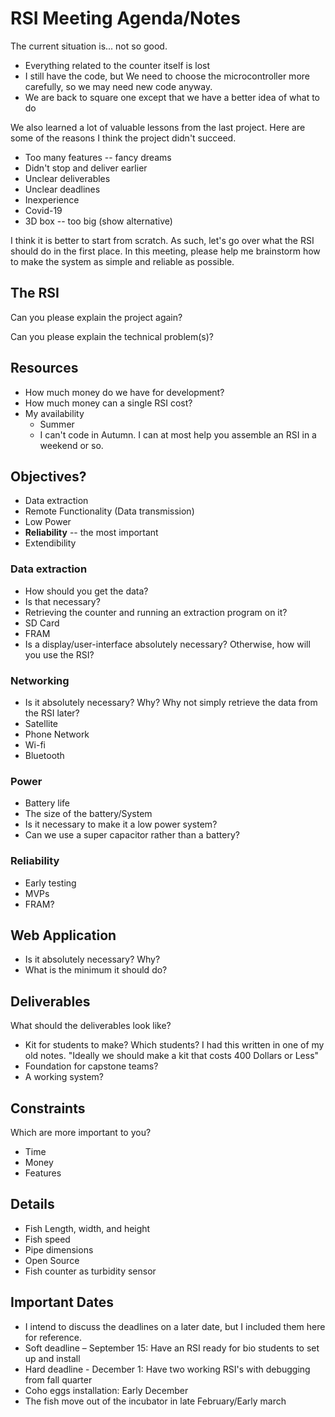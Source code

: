 # RSI Meeting Agenda/Notes

The current situation is... not so good.
- Everything related to the counter itself is lost
- I still have the code, but We need to choose the microcontroller more carefully, so we may need new code anyway.
- We are back to square one except that we have a better idea of what to do

We also learned a lot of valuable lessons from the last project. Here are some of the reasons I think the project didn't succeed.
- Too many features -- fancy dreams
- Didn't stop and deliver earlier
- Unclear deliverables
- Unclear deadlines
- Inexperience
- Covid-19
- 3D box -- too big (show alternative)

I think it is better to start from scratch. As such, let's go over what the RSI should do in the first place. In this meeting, please help me brainstorm how to make the system as simple and reliable as possible.

## The RSI

Can you please explain the project again?

Can you please explain the technical problem(s)?

## Resources
- How much money do we have for development?
- How much money can a single RSI cost?
- My availability
  - Summer
  - I can't code in Autumn. I can at most help you assemble an RSI in a weekend or so.

## Objectives?
- Data extraction
- Remote Functionality (Data transmission)
- Low Power
- **Reliability** -- the most important
- Extendibility

### Data extraction
- How should you get the data?
- Is that necessary?
- Retrieving the counter and running an extraction program on it?
- SD Card
- FRAM
- Is a display/user-interface absolutely necessary? Otherwise, how will you use the RSI?

### Networking
- Is it absolutely necessary? Why? Why not simply retrieve the data from the RSI later?
- Satellite
- Phone Network
- Wi-fi
- Bluetooth

### Power
- Battery life
- The size of the battery/System
- Is it necessary to make it a low power system?
- Can we use a super capacitor rather than a battery?

### Reliability
- Early testing
- MVPs
- FRAM?

## Web Application
- Is it absolutely necessary? Why?
- What is the minimum it should do?

## Deliverables
What should the deliverables look like?

- Kit for students to make? Which students? I had this written in one of my old notes. "Ideally we should make a kit that costs 400 Dollars or Less"
- Foundation for capstone teams?
- A working system?

## Constraints
Which are more important to you?

- Time
- Money
- Features

## Details
- Fish Length, width, and height
- Fish speed
- Pipe dimensions
- Open Source
- Fish counter as turbidity sensor

## Important Dates
- I intend to discuss the deadlines on a later date, but I included them here for reference.
- Soft deadline – September 15: Have an RSI ready for bio students to set up and install
- Hard deadline - December 1: Have two working RSI's with debugging from fall quarter
- Coho eggs installation: Early December
- The fish move out of the incubator in late February/Early march

